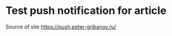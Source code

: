 Test push notification for article
==================================

Source of site https://push.peter-gribanov.ru/
